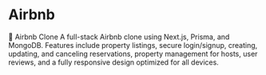 # Airbnb
🏡 Airbnb Clone A full-stack Airbnb clone using Next.js, Prisma, and MongoDB. Features include property listings, secure login/signup, creating, updating, and canceling reservations, property management for hosts, user reviews, and a fully responsive design optimized for all devices.
